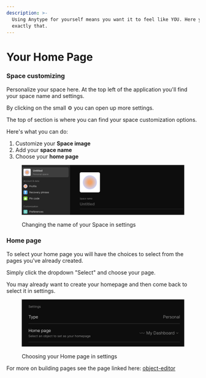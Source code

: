 ```yaml
---
description: >-
  Using Anytype for yourself means you want it to feel like YOU. Here you can do
  exactly that.
---
```


# Your Home Page

### Space customizing

Personalize your space here. At the top left of the application you'll find your space name and settings.&#x20;

By clicking on the small :gear: you can open up more settings.&#x20;

The top of section is where you can find your space customization options.&#x20;

Here's what you can do:

1. Customize your **Space image**
2. Add your **space name**
3. Choose your **home page**

<figure><img src="../../.gitbook/assets/image (32).png" alt=""><figcaption><p>Changing the name of your Space in settings</p></figcaption></figure>

### Home page

To select your home page you will have the choices to select from the pages you've already created.&#x20;

Simply click the dropdown "Select" and choose your page.&#x20;

You may already want to create your homepage and then come back to select it in settings.&#x20;

<figure><img src="../../.gitbook/assets/image (35).png" alt=""><figcaption><p>Choosing your Home page in settings</p></figcaption></figure>

For more on building pages see the page linked here: [object-editor](../object-editor/ "mention")
